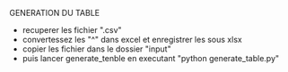 GENERATION DU TABLE

-  recuperer les fichier ".csv"
-  convertessez les "^" dans excel et enregistrer les sous xlsx
-  copier les fichier dans le dossier "input"
-  puis lancer generate_tenble en executant "python generate_table.py"